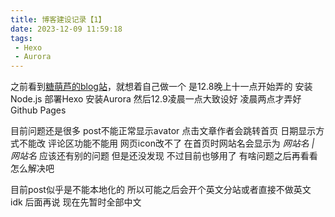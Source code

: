 ```yaml
---
title: 博客建设记录【1】
date: 2023-12-09 11:59:18
tags:
 - Hexo
 - Aurora
---
```


之前看到[糖萌芦的blog站](https://tml233.github.io)，就想着自己做一个
是12.8晚上十一点开始弄的 安装Node.js 部署Hexo 安装Aurora
然后12.9凌晨一点大致设好 凌晨两点才弄好Github Pages

目前问题还是很多
post不能正常显示avator 点击文章作者会跳转首页
日期显示方式不能改 评论区功能不能用 网页icon改不了
在首页时网站名会显示为 *网站名 | 网站名*
应该还有别的问题 但是还没发现
不过目前也够用了 有啥问题之后再看看怎么解决吧

目前post似乎是不能本地化的
所以可能之后会开个英文分站或者直接不做英文
idk 后面再说 现在先暂时全部中文